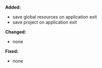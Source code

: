 **Added:**
* save global resources on application exit
* save project on application exit

**Changed:**
* none

**Fixed:**
* none
